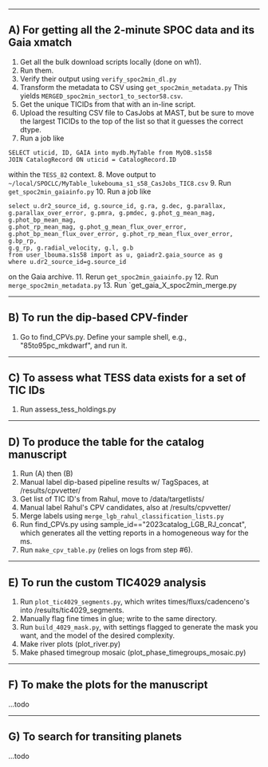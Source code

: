 ----------
A) For getting all the 2-minute SPOC data and its Gaia xmatch
----------

1. Get all the bulk download scripts locally (done on wh1).
2. Run them.
3. Verify their output using `verify_spoc2min_dl.py`
4. Transform the metadata to CSV using `get_spoc2min_metadata.py`
   This yields `MERGED_spoc2min_sector1_to_sector58.csv`.
5. Get the unique TICIDs from that with an in-line script.
6. Upload the resulting CSV file to CasJobs at MAST, but be sure to move the
   largest TICIDs to the top of the list so that it guesses the correct dtype.
7. Run a job like
  ```
  SELECT uticid, ID, GAIA into mydb.MyTable from MyDB.s1s58
  JOIN CatalogRecord ON uticid = CatalogRecord.ID
  ```
  within the `TESS_82` context.
8. Move output to `~/local/SPOCLC/MyTable_lukebouma_s1_s58_CasJobs_TIC8.csv`
9. Run `get_spoc2min_gaiainfo.py`
10. Run a job like
  ```
  select u.dr2_source_id, g.source_id, g.ra, g.dec, g.parallax,
  g.parallax_over_error, g.pmra, g.pmdec, g.phot_g_mean_mag, g.phot_bp_mean_mag,
  g.phot_rp_mean_mag, g.phot_g_mean_flux_over_error,
  g.phot_bp_mean_flux_over_error, g.phot_rp_mean_flux_over_error, g.bp_rp,
  g.g_rp, g.radial_velocity, g.l, g.b
  from user_lbouma.s1s58 import as u, gaiadr2.gaia_source as g
  where u.dr2_source_id=g.source_id
  ```
  on the Gaia archive.
11. Rerun `get_spoc2min_gaiainfo.py`
12. Run `merge_spoc2min_metadata.py`
13. Run `get_gaia_X_spoc2min_merge.py

----------
B) To run the dip-based CPV-finder
----------

1. Go to find_CPVs.py.  Define your sample shell, e.g., "85to95pc_mkdwarf", and
  run it.

----------
C) To assess what TESS data exists for a set of TIC IDs
----------

1. Run assess_tess_holdings.py

----------
D) To produce the table for the catalog manuscript
----------
1. Run (A) then (B)
2. Manual label dip-based pipeline results w/ TagSpaces, at /results/cpvvetter/
3. Get list of TIC ID's from Rahul, move to /data/targetlists/
4. Manual label Rahul's CPV candidates, also at /results/cpvvetter/
5. Merge labels using `merge_lgb_rahul_classification_lists.py`
6. Run find_CPVs.py using sample_id=="2023catalog_LGB_RJ_concat", which
   generates all the vetting reports in a homogeneous way for the ms.
7. Run `make_cpv_table.py` (relies on logs from step #6).

----------
E) To run the custom TIC4029 analysis
----------
1. Run `plot_tic4029_segments.py`, which writes times/fluxs/cadenceno's into
   /results/tic4029_segments.
2. Manually flag fine times in glue; write to the same directory.
3. Run `build_4029_mask.py`, with settings flagged to generate the mask you
   want, and the model of the desired complexity.
4. Make river plots (plot_river.py)
5. Make phased timegroup mosaic (plot_phase_timegroups_mosaic.py)



----------
F) To make the plots for the manuscript
----------
...todo


----------
G) To search for transiting planets
----------
...todo


